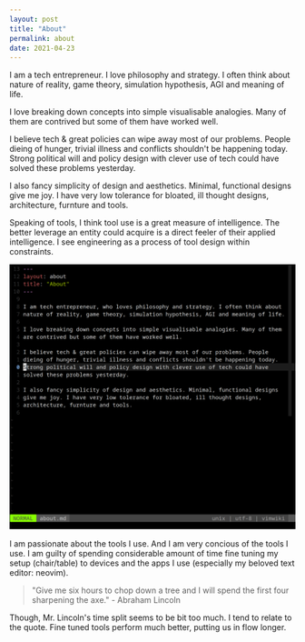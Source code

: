 ```yaml
---
layout: post
title: "About"
permalink: about
date: 2021-04-23
---
```


I am a tech entrepreneur. I love philosophy and strategy. I often think about
nature of reality, game theory, simulation hypothesis, AGI and meaning of life.

I love breaking down concepts into simple visualisable analogies. Many of them
are contrived but some of them have worked well.

I believe tech & great policies can wipe away most of our problems. People
dieing of hunger, trivial illness and conflicts shouldn't be happening today.
Strong political will and policy design with clever use of tech could have
solved these problems yesterday.

I also fancy simplicity of design and aesthetics. Minimal, functional designs
give me joy. I have very low tolerance for bloated, ill thought designs,
architecture, furnture and tools.

Speaking of tools, I think tool use is a great measure of intelligence. The
better leverage an entity could acquire is a direct feeler of their applied
intelligence. I see engineering as a process of tool design within constraints.

![neovim](/assets/nvim.png)

I am passionate about the tools I use. And I am very concious of the tools I use.
I am guilty of spending considerable amount of time fine tuning my setup
(chair/table) to devices and the apps I use (especially my beloved text editor:
neovim).

> "Give me six hours to chop down a tree and I will spend the first four
> sharpening the axe." - Abraham Lincoln

Though, Mr. Lincoln's time split seems to be bit too much. I tend to relate to
the quote. Fine tuned tools perform much better, putting us in flow longer.
